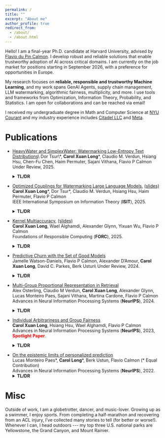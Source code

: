 ```yaml
---
permalink: /
title: ""
excerpt: "About me"
author_profile: true
redirect_from: 
  - /about/
  - /about.html
---
```

Hello! I am a final-year Ph.D. candidate at Harvard University, advised by [Flavio du Pin Calmon](http://people.seas.harvard.edu/~flavio/). I develop robust and reliable solutions that enable trustworthy adoption of AI across critical domains. I am currently on the job market for positions starting in September 2026, with a preference for opportunities in Europe.

My research focuses on **reliable, responsible and trustworthy Machine Learning**, and my work spans GenAI Agents, supply chain management, LLM watermarking, algorithmic fairness, multiplicity, and more. I use tools and frameworks from Optimization, Information Theory, Probability, and Statistics. 
I am open for collaborations and can be reached via email!


I received my undergraduate degree in Math and Computer Science at [NYU Courant](https://cims.nyu.edu/dynamic/) and my industry experience includes [Citadel LLC](https://www.citadel.com) and [Meta](https://about.meta.com).


# Publications 
- [HeavyWater and SimplexWater: Watermarking Low-Entropy Text Distributions](https://arxiv.org/pdf/2506.06409?)\
Dor Tsur\*, **Carol Xuan Long**\*, Claudio M. Verdun, Hsiang Hsu, Chen-Fu Chen, Haim Permuter, Sajani Vithana, Flavio P Calmon\
Under Review, 2025.
  <details><summary><strong>TL/DR</strong></summary>
  <p>Our goal is to design watermarks that optimally use side information to maximize detection accuracy and minmize distortion of generated text. We propose two watermarks **HeavyWater** and **SimplexWater** that achieve SOTA performance. Our theoretical analysis also reveals surprising new connections between LLM watermarking and **coding theory**.</p>
  </details>

- [Optimized Couplings for Watermarking Large Language Models](https://openreview.net/pdf?id=Lnij8CaFFO), [(slides)](https://drive.google.com/file/d/1saeZGgbkPrfPqT27g1ZuH94EyA5nYcwK/view?usp=sharing)\
**Carol Xuan Long**\*, Dor Tsur\*, Claudio M. Verdun, Hsiang Hsu, Haim Permuter, Flavio P Calmon\
IEEE International Symposium on Information Theory (**ISIT**), 2025.
  <details><summary><strong>TL/DR</strong></summary>
  <p>We argue that a key component in watermark design is generating a coupling between the side information shared with the watermark detector and a random partition of the LLM vocabulary. Our analysis identifies the optimal coupling and randomization strategy under the worst-case LLM next-token distribution that satisfies a min-entropy constraint. We propose the **Correlated-Channel watermarking scheme** --- a closed-form scheme that achieve high detection at zero distortion.</p>
  </details>

- [Kernel Multiaccuracy](https://drops.dagstuhl.de/storage/00lipics/lipics-vol329-forc2025/LIPIcs.FORC.2025.7/LIPIcs.FORC.2025.7.pdf), [(slides)](https://drive.google.com/file/d/10pvZUYim2P6dt-fN83yG5ugle4DBKDMT/view?usp=sharing)\
**Carol Xuan Long**, Wael Alghamdi, Alexander Glynn, Yixuan Wu, Flavio P Calmon\
Foundations of Responsible Computing (**FORC**), 2025.
  <details><summary><strong>TL/DR</strong></summary>
  <p>We connect multi-group notions with *Integral Probability Metrics*, and propose **KMAcc** --- a non-iterative, one-step optimization to correct multiaccuracy errors in the kernel space.</p>
  </details>

- [Predictive Churn with the Set of Good Models](https://arxiv.org/pdf/2402.07745)\
Jamelle Watson-Daniels, Flavio P Calmon, Alexander D’Amour, **Carol Xuan Long**, David C. Parkes, Berk Ustun\ 
Under Review, 2024.
  <details><summary><strong>TL/DR</strong></summary>
  <p>We study the effect of predictive churn - flip in predictions over ML model updates - through the lens of predictive multiplicity – i.e., the prevalence of conflicting predictions over the set of near-optimal models (the ε-Rashomon set). </p>
  </details>

- [Multi-Group Proportional Representation in Retrieval](https://openreview.net/pdf?id=BRZYhVHvSg)\
Alex Osterling, Claudio M Verdun, **Carol Xuan Long**, Alexander Glynn, Lucas Monteiro Paes, Sajani Vithana, Martina Cardone, Flavio P Calmon\
Advances in Neural Information Processing Systems (**NeurIPS**), 2024.
  <details><summary><strong>TL/DR</strong></summary>
  <p>We introduce Multi-Group Proportional Representation (MPR), a novel metric that measures representation across intersectional groups. We propose practical methods and algorithms for estimating and ensuring MPR in image retrieval, with minimal compromise in retrieval accuracy. </p>
  </details>

- [Individual Arbitrariness and Group Fairness](https://openreview.net/pdf?id=nzkWhoXUpv)\
**Carol Xuan Long**, Hsiang Hsu, Wael Alghamdi, Flavio P Calmon\
Advances in Neural Information Processing Systems (**NeurIPS**), 2023, <span style="color:red">**Spotlight Paper**</span>.
  <details><summary><strong>TL/DR</strong></summary>
  <p>Fairness interventions in machine learning optimized solely for group fairness and accuracy can exacerbate predictive multiplicity. A third axis of ``arbitrariness'' should be considered when deploying models to aid decision-making in applications of individual-level impact. </p>
  </details>

<!-- <pre><code>
@inproceedings{long2023individual,
  title={Individual Arbitrariness and Group Fairness},
  author={Long, Carol Xuan and Hsu, Hsiang and Alghamdi, Wael and Calmon, Flavio},
  booktitle={Thirty-seventh Conference on Neural Information Processing Systems},
  year={2023}
}</code></pre> -->

- [On the epistemic limits of personalized prediction](https://scholar.google.com/citations?view_op=view_citation&hl=en&user=DGQASc8AAAAJ&citation_for_view=DGQASc8AAAAJ:d1gkVwhDpl0C)\
Lucas Monteiro Paes\*, **Carol Long**\*, Berk Ustun, Flavio Calmon (* Equal Contribution)\
Advances in Neural Information Processing Systems (**NeurIPS**), 2022.
  <details><summary><strong>TL/DR</strong></summary>
  <p>It is impossible to reliably verify that a personalized classifier with $k \geq 19$ binary group attributes will benefit every group that provides personal data using a dataset of $n = 8 × 10^9$ samples – one for each person in the world. </p>
  </details>


<!-- <pre><code>
@article{monteiro2022epistemic,
  title={On the epistemic limits of personalized prediction},
  author={Monteiro Paes, Lucas and Long, Carol and Ustun, Berk and Calmon, Flavio},
  journal={Advances in Neural Information Processing Systems},
  volume={35},
  pages={1979--1991},
  year={2022}
}</code></pre> -->

# Misc
Outside of work, I am a globetrotter, dancer, and music-lover. Growing up as a swimmer, I enjoy sports. From completing a half-marathon and recovering from an ACL injury, I’ve collected many stories to tell (for better or worse!). Whenever I can, I head outdoors --- my top three U.S. national parks are Yellowstone, the Grand Canyon, and Mount Rainier. 

<!-- Outside of work, I am a globaltrotter, dancer, and music-lover. Growing up as a swimmer, I enjoy sports. From completing a half-marathon and recovering from an ACL injury, for better or worse, I do have many stories to tell. Of course, I also love cooking Canton/Singaporean food and reading away in the comfort of home!  -->